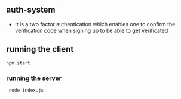 ## auth-system
- It is a two factor authentication which enables one to confirm the verification code when signing up to be able to get verificated

## running the client 
  `npm start`

### running the server
` node index.js`
